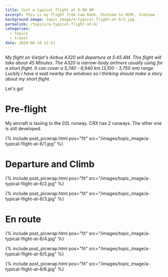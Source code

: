 ```yaml
---
title: Just a typical flight at 6:00 AM
excerpt: This is my flight from Cam Ranh, Vietnam to HCMC, Vietnam
background-image: topic_image/a-typical-flight-at-6/2.jpg
permalink: /topics/a-typical-flight-at-6/
categories:
  - topics
  - travel
date: 2020-06-10 11:11
---
```


*My flight on Vietjet's Airbus A320 will departure at 5:45 AM. This flight will take about 45 Minutes. The A320 is narrow-body airliners usually using for a short flight. It can cover a 5,740 - 6,940 km (3,100 - 3,750 nm) range. Luckily I have a seat nearby the windows so I thinking should make a story about my short flight.*

Let's go!

# Pre-flight

My aircraft is taxiing to the 02L runway. CRX has 2 runways. The other one is still developed.

{% include post_picwrap.html pos="fit" src="/images/topic_image/a-typical-flight-at-6/1.jpg" %}

# Departure and Climb

{% include post_picwrap.html pos="fit" src="/images/topic_image/a-typical-flight-at-6/2.jpg" %}

{% include post_picwrap.html pos="fit" src="/images/topic_image/a-typical-flight-at-6/3.jpg" %}

# En route

{% include post_picwrap.html pos="fit" src="/images/topic_image/a-typical-flight-at-6/4.jpg" %}

{% include post_picwrap.html pos="fit" src="/images/topic_image/a-typical-flight-at-6/5.jpg" %}

{% include post_picwrap.html pos="fit" src="/images/topic_image/a-typical-flight-at-6/6.jpg" %}

